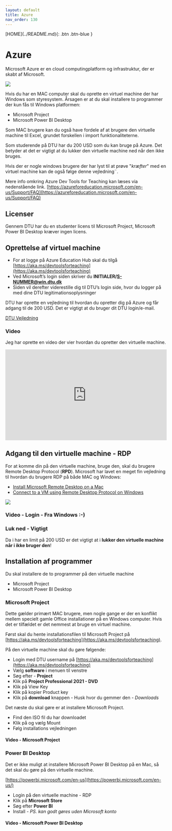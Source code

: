 ```yaml
---
layout: default
title: Azure
nav_order: 130
---
```

<span class="fs-1">
[HOME](../README.md){: .btn .btn-blue }
</span>

# Azure
Microsoft Azure er en cloud computingplatform og infrastruktur, der er skabt af Microsoft.

![](https://estradaci.com/microsoft-azure-service-levels-to-accommodate-your-needs/azure-logo/)

Hvis du har en MAC computer skal du oprette en virtuel machine der har Windows som styresystem. Årsagen er at du skal installere to programmer der kun fås til Windows platformen:

- Microsoft Project
- Microsoft Power BI Desktop

Som MAC brugere kan du også have fordele af at brugere den virtuelle machine til Excel, grundet forskellen i import funktionaliteterne.

Som studerende på DTU har du 200 USD som du kan bruge på Azure. Det betyder at det er vigtigt at du lukker den virtuelle machine ned når den ikke bruges.

Hvis der er nogle windows brugere der har lyst til at prøve "*kræfter*" med en virtuel machine kan de også følge denne vejledning¨.

Mere info omkring Azure Dev Tools for Teaching kan læses via nedenstående link.
[https://azureforeducation.microsoft.com/en-us/Support/FAQ](https://azureforeducation.microsoft.com/en-us/Support/FAQ)

## Licenser
Gennem DTU har du en studenter licens til Microsoft Project, Microsoft Power BI Desktop kræver ingen licens.

## Oprettelse af virtuel machine
- For at logge på Azure Education Hub skal du tilgå [https://aka.ms/devtoolsforteaching](https://aka.ms/devtoolsforteaching)
- Ved Microsoft’s login siden skriver du **INITIALER/S-NUMMER@win.dtu.dk**
- Siden vil derefter viderestille dig til DTU’s login side, hvor du logger på med dine DTU legitimationsoplysninger

DTU har oprette en vejledning til hvordan du opretter dig på Azure og får adgang til de 200 USD. Det er vigtigt at du bruger dit DTU login/e-mail.

[DTU Vejledning](https://www.inside.dtu.dk/-/media/dtu-inside/medarbejder/it-og-telefoni/vejledninger/software/software-til-studerende-azure-microsoft-dk-1-.pdf)

### Video
Jeg har oprette en video der vier hvordan du opretter den virtuelle machine.

<div style="position: relative; padding-bottom: 56.25%; height: 0;"><iframe src="https://www.loom.com/embed/69508c07a13348988b950b935e139ed0" frameborder="0" webkitallowfullscreen mozallowfullscreen allowfullscreen style="position: absolute; top: 0; left: 0; width: 100%; height: 100%;"></iframe></div>


## Adgang til den virtuelle machine - RDP
For at komme din på den virtuelle machine, bruge den, skal du brugere Remote Desktop Protocol (**RPD**). Microsoft har lavet en meget fin vejledning til hvordan du brugere RDP på både MAC og Windows:

- [Install Microsoft Remote Desktop on a Mac](https://docs.microsoft.com/en-us/azure/lab-services/connect-virtual-machine-mac-remote-desktop)
- [Connect to a VM using Remote Desktop Protocol on Windows](https://docs.microsoft.com/en-us/azure/lab-services/connect-virtual-machine-windows-rdp)

![](https://docs.microsoft.com/en-us/azure/lab-services/media/connect-virtual-machine-mac-remote-desktop/install-remote-desktop.png)

### Video - Login - Fra Windows :-)

<div style="position: relative; padding-bottom: NaN%; height: 0;"><iframe src="https://www.loom.com/embed/09c3488e57b3413b9a2b62c144b59293" frameborder="0" webkitallowfullscreen mozallowfullscreen allowfullscreen style="position: absolute; top: 0; left: 0; width: 100%; height: 100%;"></iframe></div>

### Luk ned - Vigtigt
Da i har en limit på 200 USD er det vigtigt at i **lukker den virtuelle machine når i ikke bruger den**!

<div style="position: relative; padding-bottom: NaN%; height: 0;"><iframe src="https://www.loom.com/embed/a1677e7e70e24c278bb6f529da566998" frameborder="0" webkitallowfullscreen mozallowfullscreen allowfullscreen style="position: absolute; top: 0; left: 0; width: 100%; height: 100%;"></iframe></div>


## Installation af programmer
Du skal installere de to programmer på den virtuelle machine

- Microsoft Project
- Microsoft Power BI Desktop

### Microsoft Project
Dette gælder primært MAC brugere, men nogle gange er der en konflikt mellem specielt gamle Office installationer på en Windows computer. Hvis det er tilfældet er det nemmest at bruge en virtuel machine.

Først skal du hente installationsfilen til Microsoft Project på [https://aka.ms/devtoolsforteaching](https://aka.ms/devtoolsforteaching).

På den virtuelle machine skal du gøre følgende:
- Login med DTU username på [https://aka.ms/devtoolsforteaching](https://aka.ms/devtoolsforteaching)
- Vælg **software** i menuen til venstre
- Søg efter - **Project**
- Klik på **Project Professional 2021 - DVD**
- Klik på View Key
- Klik på kopier Product key
- Klik på **download** knappen - Husk hvor du gemmer den - *Downloads*

Det næste du skal gøre er at installere Microsoft Project.

- Find den ISO fil du har downloadet
- Klik på og vælg Mount
- Følg installations vejledningen

#### Video - Microsoft Project

<div style="position: relative; padding-bottom: NaN%; height: 0;"><iframe src="https://www.loom.com/embed/af731f9b0531473689f0c091643f4821" frameborder="0" webkitallowfullscreen mozallowfullscreen allowfullscreen style="position: absolute; top: 0; left: 0; width: 100%; height: 100%;"></iframe></div>

### Power BI Desktop
Det er ikke muligt at installere Microsoft Power BI Desktop på en Mac, så det skal du gøre på den virtuelle machine.

[https://powerbi.microsoft.com/en-us](https://powerbi.microsoft.com/en-us/)

- Login på den virtuelle machine - RDP
- Klik på **Microsoft Store**
- Søg efter **Power BI**
- Install - *PS. kan godt gøres uden Microsoft konto*

#### Video - Microsoft Power BI Desktop

<div style="position: relative; padding-bottom: NaN%; height: 0;"><iframe src="https://www.loom.com/embed/7ddf725e26434998b16a13656596c729" frameborder="0" webkitallowfullscreen mozallowfullscreen allowfullscreen style="position: absolute; top: 0; left: 0; width: 100%; height: 100%;"></iframe></div>

